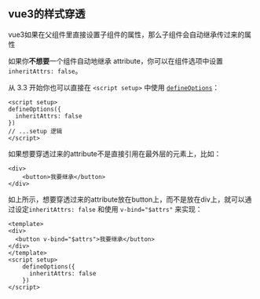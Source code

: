 ## vue3的样式穿透

vue3如果在父组件里直接设置子组件的属性，那么子组件会自动继承传过来的属性

如果你**不想要**一个组件自动地继承 attribute，你可以在组件选项中设置 `inheritAttrs: false`。

从 3.3 开始你也可以直接在 `<script setup>` 中使用 [`defineOptions`](https://cn.vuejs.org/api/sfc-script-setup.html#defineoptions)：

```vue
<script setup>
defineOptions({
  inheritAttrs: false
})
// ...setup 逻辑
</script>
```



如果想要穿透过来的attribute不是直接引用在最外层的元素上，比如：

```vue
<div>
	<button>我要继承</button>
</div>
```

如上所示，想要穿透过来的attribute放在button上，而不是放在div上，就可以通过设定`inheritAttrs: false` 和使用 `v-bind="$attrs"` 来实现：

```vue
<template>
<div>
  <button v-bind="$attrs">我要继承</button>
</div>
</template>
<script setup>
	defineOptions({
      inheritAttrs: false
    })
</script>
```


